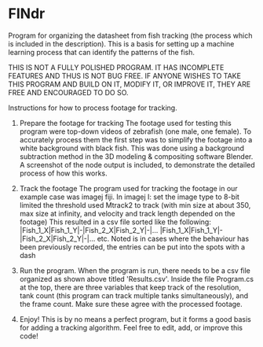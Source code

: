 # FINdr
Program for organizing the datasheet from fish tracking (the process which is included in the description). This is a basis for setting up a machine learning process that can identify the patterns of the fish.


THIS IS NOT A FULLY POLISHED PROGRAM. IT HAS INCOMPLETE FEATURES AND THUS IS NOT BUG FREE. IF ANYONE WISHES TO TAKE THIS PROGRAM AND BUILD ON IT, MODIFY IT, OR IMPROVE IT, THEY ARE FREE AND ENCOURAGED TO DO SO.



Instructions for how to process footage for tracking.


1. Prepare the footage for tracking
  The footage used for testing this program were top-down videos of zebrafish (one male, one female). To accurately process them the first step was to simplify the footage into a white background with black fish. This was done using a background subtraction method in the 3D modeling & compositing software Blender. A screenshot of the node output is included, to demonstrate the detailed process of how this works.

2. Track the footage
  The program used for tracking the footage in our example case was imagej fiji. In imagej I:
    set the image type to 8-bit
    limited the threshold
    used Mtrack2 to track (with min size at about 350, max size at infinity, and velocity and track length depended on the footage)
  This resulted in a csv file sorted like the following:
    |Fish_1_X|Fish_1_Y|-|Fish_2_X|Fish_2_Y|-|...
    |Fish_1_X|Fish_1_Y|-|Fish_2_X|Fish_2_Y|-|...
  etc. Noted is in cases where the behaviour has been previously recorded, the entries can be put into the spots with a dash
  
3. Run the program.
  When the program is run, there needs to be a csv file organized as shown above titled 'Results.csv'. Inside the file Program.cs at the top, there are three variables that keep track of the resolution, tank count (this program can track multiple tanks simultaneously), and the frame count. Make sure these agree with the processed footage.
  
  
  
4. Enjoy!
  This is by no means a perfect program, but it forms a good basis for adding a tracking algorithm. Feel free to edit, add, or improve this code!
